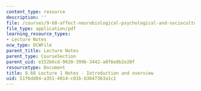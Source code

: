 ```yaml
---
content_type: resource
description: ''
file: /courses/9-68-affect-neurobiological-psychological-and-sociocultural-counterparts-of-feelings-spring-2013/51f6dd84a3514014c01bb3647363a1c1_MIT9_68S13_Lect1.pdf
file_type: application/pdf
learning_resource_types:
- Lecture Notes
ocw_type: OCWFile
parent_title: Lecture Notes
parent_type: CourseSection
parent_uid: e152b6cd-9020-399b-3442-a0f6e8b2e20f
resourcetype: Document
title: 9.68 Lecture 1 Notes - Introduction and overview
uid: 51f6dd84-a351-4014-c01b-b3647363a1c1
---
```

